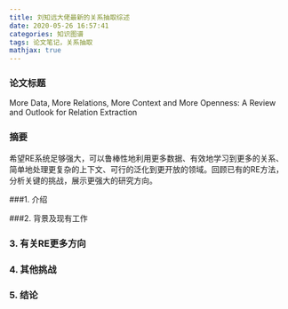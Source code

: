 ```yaml
---
title: 刘知远大佬最新的关系抽取综述
date: 2020-05-26 16:57:41
categories: 知识图谱
tags: 论文笔记，关系抽取
mathjax: true
---
```


### 论文标题

More Data, More Relations, More Context and More Openness: A Review and Outlook for Relation Extraction

<!--more-->

### 摘要

希望RE系统足够强大，可以鲁棒性地利用更多数据、有效地学习到更多的关系、简单地处理更复杂的上下文、可行的泛化到更开放的领域。回顾已有的RE方法，分析关键的挑战，展示更强大的研究方向。

###1. 介绍



###2. 背景及现有工作



### 3. 有关RE更多方向



### 4. 其他挑战



### 5. 结论







